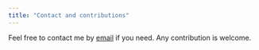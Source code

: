 ```yaml
---
title: "Contact and contributions"
---
```

Feel free to contact me by [email](mailto:paulfd@outlook.fr)
if you need. Any contribution is welcome.
